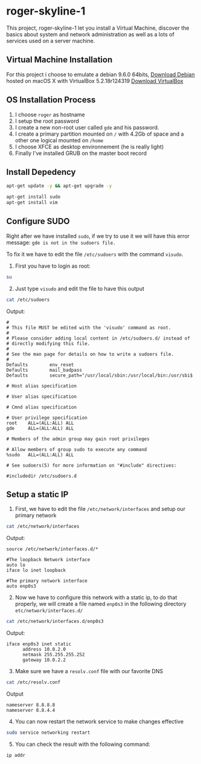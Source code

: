 # roger-skyline-1
This project, roger-skyline-1 let you install a Virtual Machine, discover the basics about system and network administration as well as a lots of services used on a server machine.

## Virtual Machine Installation

For this project i choose to emulate a debian 9.6.0 64bits, [Download Debian](https://www.debian.org/distrib/) hosted on macOS X with VirtualBox 5.2.18r124319 [Download VirtualBox](https://www.virtualbox.org/wiki/Downloads)

## OS Installation Process

1. I choose `roger` as hostname
2. I setup the root password
3. I create a new non-root user called `gde` and his password.
4. I create a primary partition mounted on `/` with 4.2Gb of space and a other one logical mounted on `/home`
5. I choose XFCE as desktop environnement (he is really light)
6. Finally I've installed GRUB on the master boot record

## Install Depedency

```bash
apt-get update -y && apt-get upgrade -y

apt-get install sudo
apt-get install vim
```

## Configure SUDO

Right after we have installed `sudo`, if we try to use it we will have this error message:
`gde is not in the sudoers file.`

To fix it we have to edit the file `/etc/sudoers` with the command `visudo`.

1. First you have to login as root:

```bash
su
```

2. Just type `visudo` and edit the file to have this output

```bash
cat /etc/sudoers
```

Output:

```
#
# This file MUST be edited with the 'visudo' command as root.
#
# Please consider adding local content in /etc/sudoers.d/ instead of
# directly modifying this file.
#
# See the man page for details on how to write a sudoers file.
#
Defaults        env_reset
Defaults        mail_badpass
Defaults        secure_path="/usr/local/sbin:/usr/local/bin:/usr/sbi$

# Host alias specification

# User alias specification

# Cmnd alias specification

# User privilege specification
root    ALL=(ALL:ALL) ALL
gde     ALL=(ALL:ALL) ALL

# Members of the admin group may gain root privileges

# Allow members of group sudo to execute any command
%sudo   ALL=(ALL:ALL) ALL

# See sudoers(5) for more information on "#include" directives:

#includedir /etc/sudoers.d
```


## Setup a static IP

1. First, we have to edit the file `/etc/network/interfaces` and setup our primary network

```bash
cat /etc/network/interfaces
```

Output:

```
source /etc/network/interfaces.d/*

#The loopback Network interface
auto lo
iface lo inet loopback

#The primary network interface
auto enp0s3
```

2. Now we have to configure this network with a static ip, to do that properly, we will create a file named `enp0s3` in the following directory `etc/network/interfaces.d/`

```bash
cat /etc/network/interfaces.d/enp0s3
```

Output:

```
iface enp0s3 inet static
      address 10.0.2.0
      netmask 255.255.255.252
      gateway 10.0.2.2
```

3. Make sure we have a `resolv.conf` file with our favorite DNS

```bash
cat /etc/resolv.conf
```

Output

```
nameserver 8.8.8.8
nameserver 8.8.4.4
```

4. You can now restart the network service to make changes effective

```bash
sudo service networking restart
```

5. You can check the result with the following command:

```bash
ip addr
```
